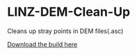 # LINZ-DEM-Clean-Up
Cleans up stray points in DEM files(.asc)

[Download the build here](blob/master/LINZ%20DEM%20Clean%20Up/bin/Debug/LINZ%20DEM%20Clean%20Up.exe)
